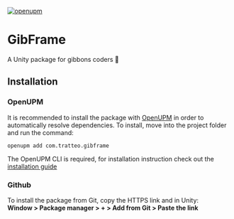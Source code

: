 [![openupm](https://img.shields.io/npm/v/com.tratteo.gibframe?label=openupm&registry_uri=https://package.openupm.com)](https://openupm.com/packages/com.tratteo.gibframe/)
# GibFrame
A Unity package for gibbons coders  🐒

## Installation
### OpenUPM
It is recommended to install the package with [OpenUPM](https://openupm.com/) in order to automatically resolve dependencies.
To install, move into the project folder and run the command:
```shell
openupm add com.tratteo.gibframe
```
The OpenUPM CLI is required, for installation instruction check out the [installation guide](https://github.com/openupm/openupm-cli#installation)
### Github
To install the package from Git, copy the HTTPS link and in Unity:    
**Window > Package manager > + > Add from Git > Paste the link**
